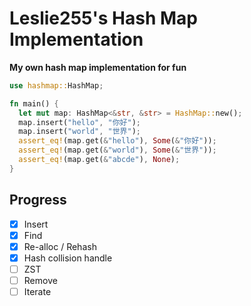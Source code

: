 # Leslie255's Hash Map Implementation

**My own hash map implementation for fun**

```rs
use hashmap::HashMap;

fn main() {
  let mut map: HashMap<&str, &str> = HashMap::new();
  map.insert("hello", "你好");
  map.insert("world", "世界");
  assert_eq!(map.get(&"hello"), Some(&"你好"));
  assert_eq!(map.get(&"world"), Some(&"世界"));
  assert_eq!(map.get(&"abcde"), None);
}
```

## Progress

- [x] Insert
- [x] Find
- [x] Re-alloc / Rehash
- [x] Hash collision handle
- [ ] ZST
- [ ] Remove
- [ ] Iterate
